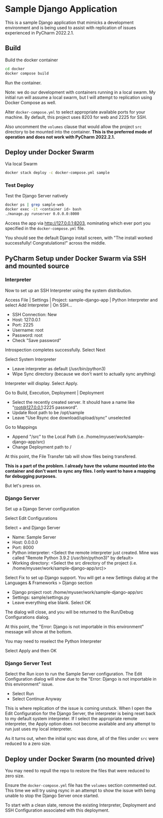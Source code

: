 # Sample Django Application

This is a sample Django application that mimicks a development environment and is being used to assist with
replication of issues experienced in PyCharm 2022.2.1.

## Build

Build the docker container
```bash
cd docker
docker compose build
```

Run the container.

Note: we do our development with containers running in a local swarm. My initial run will assume a local swarm, but 
I will attempt to replication using Docker Compose as well.

Alter `docker-compose.yml` to select appropriate available ports for your machine. By default, this project uses 8203 for web and 2225 for SSH.

Also uncomment the `volumes` clause that would allow the project `src` directory to be mounted into the container. 
**This is the preferred mode of operation and does not work with PyCharm 2022.2.1.**

## Deploy under Docker Swarm

Via local Swarm
```bash
docker stack deploy -c docker-compose.yml sample
```

### Test Deploy

Test the Django Server natively
```bash
docker ps | grep sample-web
docker exec -it <container id> bash
./manage.py runserver 0.0.0.0:8000
```

Access the app via http://127.0.0.1:8203, nominating which ever port you specified in the `docker-compose.yml` file.

You should see the default Django install screen, with "The install worked successfully! Congratulations!" across the middle.

## PyCharm Setup under Docker Swarm via SSH and mounted source

### Interpreter 

Now to set up an SSH Interpreter using the system distribution.

Access File | Settings | Project: sample-django-app | Python Interpreter and select Add Interpreter | On SSH...

* SSH Connection: New
* Host: 127.0.0.1
* Port: 2225
* Username: root
* Password: root 
* Check "Save password"

Introspection completes successfully. Select Next

Select System Interpreter

* Leave interpreter as default (/usr/bin/python3)
* Wipe Sync directory (because we don't want to actually sync anything)

Interpreter will display. Select Apply.

Go to Build, Execution, Deployment | Deployment
* Select the recently created server. It should have a name like "root@127.0.0.1:2225 password".
* Update Root path to be /opt/sample
* Leave "Use Rsync doe download/upload/sync" unselected

Go to Mappings
* Append "/src" to the Local Path (i.e. /home/myuser/work/sample-django-app/src)
* Change Deployment path to /

At this point, the File Transfer tab will show files being transfered. 

**This is a part of the problem. I already have the volume mounted into the container and don't want to sync any files. I only want to have a mapping for debugging purposes.**

But let's press on.

### Django Server

Set up a Django Server configuration

Select Edit Configurations

Select + and Django Server
* Name: Sample Server
* Host: 0.0.0.0
* Port: 8000
* Python interpreter: <Select the remote interpreter just created. Mine was called "Remote Python 3.9.2 (/usr/bin/python3)" by default>
* Working directory: <Select the src directory of the project (i.e. /home/myuser/work/sample-django-app/src)>

Select Fix to set up Django support. You will get a new Settings dialog at the Languages & Frameworks > Django section

* Django project root: /home/myuser/work/sample-django-app/src
* Settings: sample/settings.py
* Leave everything else blank. Select OK

The dialog will close, and you will be returned to the Run/Debug Configurations dialog.

At this point, the "Error: Django is not importable in this environment" message will show at the bottom.

You may need to reselect the Python Interpreter

Select Apply and then OK

### Django Server Test

Select the Run icon to run the Sample Server configuration.
The Edit Configuration dialog will show due to the "Error: Django is not importable in this environment" issue.
* Select Run
* Select Continue Anyway

This is where replication of the issue is coming unstuck. When I open the Edit Configuration for the Django Server, the interpreter 
is being reset back to my default system interpreter. If I select the appropriate remote interpreter, the Apply option does
not become available and any attempt to run just uses my local interpreter.

As it turns out, when the initial sync was done, all of the files under `src` were reduced to a zero size.

## Deploy under Docker Swarm (no mounted drive)

You may need to repull the repo to restore the files that were reduced to zero size.

Ensure the `docker-compose.yml` file has the `volumes` section commented out. This time we will try using rsync in 
an attempt to show the issue with being unable to stop the Django Server once started.

To start with a clean slate, remove the existing Interpreter, Deployment and SSH Configuration associated with this deployment.

